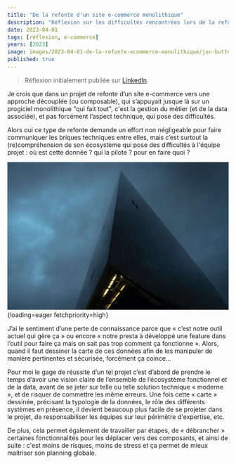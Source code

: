 ```yaml
---
title: "De la refonte d'un site e-commerce monolithique"
description: "Réflexion sur les difficultés rencontrées lors de la refonte d'un site e-commerce monolithique vers une approche découplée."
date: 2023-04-01
tags: [réflexion, e-commerce]
years: [2023]
image: images/2023-04-01-de-la-refonte-ecommerce-monolithique/jon-butterworth-WgMDQsn36w4-unsplash.jpg
published: true
---
```

> Réflexion initialement publiée sur [LinkedIn](https://www.linkedin.com/feed/update/urn:li:activity:7047612632853340160/).

Je crois que dans un projet de refonte d’un site e-commerce vers une approche découplée (ou composable), qui s’appuyait jusque là sur un progiciel monolithique "qui fait tout", c'est la gestion du métier (et de la data associée), et pas forcément l’aspect technique, qui pose des difficultés.

Alors oui ce type de refonte demande un effort non négligeable pour faire communiquer les briques techniques entre elles, mais c’est surtout la (re)compréhension de son écosystème qui pose des difficultés à l'équipe projet : où est cette donnée ? qui la pilote ? pour en faire quoi ?
<!-- break -->

![Un très grand bâtiment avec un ciel en arrière-plan](../../assets/images/2023-04-01-de-la-refonte-ecommerce-monolithique/jon-butterworth-WgMDQsn36w4-unsplash.jpg "Photo de [Jon Butterworth](https://unsplash.com/fr/@jonjons)"){loading=eager fetchpriority=high}

J’ai le sentiment d’une perte de connaissance parce que « c’est notre outil actuel qui gère ça » ou encore « notre presta à développé une feature dans l’outil pour faire ça mais on sait pas trop comment ça fonctionne ».
Alors, quand il faut dessiner la carte de ces données afin de les manipuler de manière pertinentes et sécurisée, forcément ça coince...

Pour moi le gage de réussite d’un tel projet c’est d’abord de prendre le temps d’avoir une vision claire de l’ensemble de l’écosystème fonctionnel et de la data, avant de se jeter sur telle ou telle solution technique « moderne », et de risquer de commettre les même erreurs.
Une fois cette « carte » dessinée, précisant la typologie de la données, le rôle des différents systèmes en présence, il devient beaucoup plus facile de se projeter dans le projet, de responsabiliser les équipes sur leur périmètre d'expertise, etc.

De plus, cela permet également de travailler par étapes, de « débrancher » certaines fonctionnalités pour les déplacer vers des composants, et ainsi de suite : c'est moins de risques, moins de stress et ça permet de mieux maitriser son planning globale.
